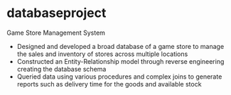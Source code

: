 # databaseproject

Game Store Management System

* Designed and developed a broad database of a game store to manage the sales and inventory of stores across multiple locations
* Constructed an Entity-Relationship model through reverse engineering creating the database schema
* Queried data using various procedures and complex joins to generate reports such as delivery time for the goods and available stock
